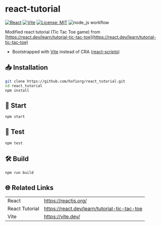# react-tutorial

[![React](https://img.shields.io/badge/React-19.1.0-61DAFB?logo=react&logoColor=white)](https://react.dev/)
[![Vite](https://img.shields.io/badge/Built%20with-Vite-646CFF?logo=vite&logoColor=white)](https://vite.dev/)
[![License: MIT](https://img.shields.io/badge/License-MIT-yellow.svg)](LICENSE)
![node_js workflow](actions/workflows/node.js.yml/badge.svg)

Modified react tutorial (Tic Tac Toe game) from [https://react.dev/learn/tutorial-tic-tac-toe](https://react.dev/learn/tutorial-tic-tac-toe)

- Bootstrapped with [Vite](https://vite.dev/) instead of CRA ([react-scripts](https://www.npmjs.com/package/react-scripts))

## 📥 Installation

```sh
git clone https://github.com/hofiorg/react_tutorial.git
cd react_tutorial
npm install
```

## 🚀 Start

```sh
npm start
```

## 🧪 Test

```sh
npm test
```

## 🛠️ Build

```sh
npm run build
```

## 🌐 Related Links

|                              |                                                                               |
|------------------------------|-------------------------------------------------------------------------------|
| React                        | <https://reactjs.org/>                                                        |
| React Tutorial               | <https://react.dev/learn/tutorial-tic-tac-toe>                                |
| Vite                         | <https://vite.dev/>                                                           |
